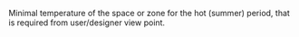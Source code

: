 ﻿Minimal temperature of the space or zone for the hot (summer) period, that is required from user/designer view point.